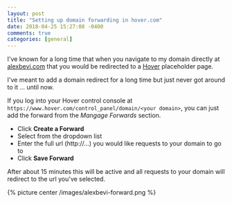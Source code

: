 ```yaml
---
layout: post
title: "Setting up domain forwarding in hover.com"
date: 2018-04-25 15:27:08 -0400
comments: true
categories: [general]
---
```


I've known for a long time that when you navigate to my domain directly at [alexbevi.com](http://alexbevi.com) that you would be redirected to a [Hover](https://www.hover.com) placeholder page.

I've meant to add a domain redirect for a long time but just never got around to it ... until now.

If you log into your Hover control console at `https://www.hover.com/control_panel/domain/<your domain>`, you can just add the forward from the *Mangage Forwards* section.

* Click **Create a Forward**
* Select from the dropdown list
* Enter the full url (http://...) you would like requests to your domain to go to
* Click **Save Forward**

After about 15 minutes this will be active and all requests to your domain will redirect to the url you've selected.

{% picture center /images/alexbevi-forward.png %}
